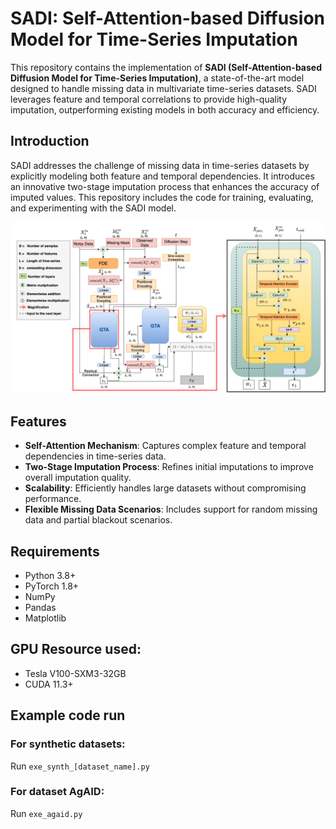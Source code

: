 # SADI: Self-Attention-based Diffusion Model for Time-Series Imputation

This repository contains the implementation of **SADI (Self-Attention-based Diffusion Model for Time-Series Imputation)**, a state-of-the-art model designed to handle missing data in multivariate time-series datasets. SADI leverages feature and temporal correlations to provide high-quality imputation, outperforming existing models in both accuracy and efficiency.


## Introduction
SADI addresses the challenge of missing data in time-series datasets by explicitly modeling both feature and temporal dependencies. It introduces an innovative two-stage imputation process that enhances the accuracy of imputed values. This repository includes the code for training, evaluating, and experimenting with the SADI model.

![Model Arhitecture Diagram](./images/diffsaits_methodology_1.png)

## Features
- **Self-Attention Mechanism**: Captures complex feature and temporal dependencies in time-series data.
- **Two-Stage Imputation Process**: Refines initial imputations to improve overall imputation quality.
- **Scalability**: Efficiently handles large datasets without compromising performance.
- **Flexible Missing Data Scenarios**: Includes support for random missing data and partial blackout scenarios.


## Requirements
- Python 3.8+
- PyTorch 1.8+
- NumPy
- Pandas
- Matplotlib

## GPU Resource used:
- Tesla V100-SXM3-32GB
- CUDA 11.3+

## Example code run
### For synthetic datasets:
Run `exe_synth_[dataset_name].py`

### For dataset AgAID:
Run `exe_agaid.py`

